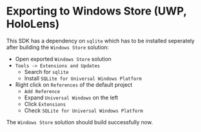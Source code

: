 # Exporting to Windows Store (UWP, HoloLens)

This SDK has a dependency on `sqlite` which has to be installed seperately after building the `Windows Store` solution:

* Open exported `Windows Store` solution
* `Tools -> Extensions and Updates`
  * Search for `sqlite`
  * Install `SQLite for Universal Windows Platform`
* Right click on `References` of the default project
  * `Add Reference`
  * Expand `Universal Windows` on the left
  * Click `Extensions`
  * Check `SQLite for Universal Windows Platform`

The `Windows Store` solution should build successfully now.